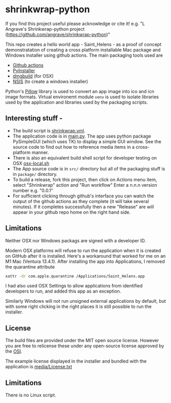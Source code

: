 # shrinkwrap-python

If you find this project useful please acknowledge or cite it! e.g. "L Angrave's Shrinkwrap-python project (https://github.com/angrave/shrinkwrap-python)" 

This repo creates a hello world app - Saint_Helens - as a proof of concept demonstratation of creating a cross platform installable Mac package and Windows installer using github actions. The main packaging tools used are  

* [Github actions](https://docs.github.com/en/actions)
* [PyInstaller](https://pypi.org/project/pyinstaller/)
* [dmgbuild](https://github.com/dmgbuild/dmgbuild) (for OSX)
* [NSIS](https://sourceforge.net/projects/nsis/) (to create a windows installer)

Python's [Pillow](https://pypi.org/project/Pillow/) library is used to convert an app image into ico and icn image formats. Virtual environemt module `venv` is used to isolate libraries used by the application and libraries used by the packaging scripts.

## Interesting stuff -

* The build script is [shrinkwrap.yml](https://github.com/angrave/shrinkwrap-python/blob/main/.github/workflows/shrinkwrap.yml).
* The application code is in [main.py](https://github.com/angrave/shrinkwrap-python/blob/main/src/main.py). The app uses python package PySimpleGUI (which uses TK) to display a simple GUI window. See the source code to find out how to reference media items in a cross-platform manner.
* There is also an equivalent build shell script for developer testing on OSX [osx-local.sh](https://github.com/angrave/shrinkwrap-python/blob/main/package/osx-local.sh)
* The App source code is in `src/` directory but all of the packaging stuff is in `package/` directory.
* To build a release, fork this project, then click on Actions menu item, select "Shrinkwrap" action and "Run workflow" Enter a n.n.n version number e.g. "0.0.1"
* For sufficient clicking through github's interface you can watch the output of the github actions as they complete (it will take several minutes). If it completes successfully then a new "Release" are will appear in your github repo home on the right hand side.

## Limitations

Neither OSX nor Windows packags are signed with a developer ID.

Modern OSX platforms will refuse to run the application when it is created on GitHub after it is installed. 
Here's a workaround that worked for me on an M1 Mac (Ventura 13.4.1). After installing the app into Applications, I removed the quarantine attribute
```sh
xattr -dr com.apple.quarantine /Applications/Saint_Helens.app
````

I had also used OSX Settings to allow applications from identified developers to run, and added this app as an exception.

Similarly Windows will not run unsigned external applications by default, but with some right clicking in the right places it is still possible to run the installer.

## License

The build files are provided under the MIT open source license. However you are free to relicense these under any open-source license approved by the [OSI](https://opensource.org/licenses/).

The example license displayed in the installer and bundled with the application is [media/License.txt](https://github.com/angrave/shrinkwrap-python/blob/main/media/License.txt)

## Limitations

There is no Linux script.
